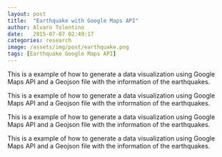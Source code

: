 ```yaml
---
layout: post
title:  "Earthquake with Google Maps API"
author: Alvaro Tolentino
date:   2015-07-07 02:49:17
categories: research
image: /assets/img/post/earthquake.png
tags: [Earthquake Google Maps API]
---
```

This is a example of how to generate a data visualization using Google Maps API and a Geojson file with the information of the earthquakes.

This is a example of how to generate a data visualization using Google Maps API and a Geojson file with the information of the earthquakes.

This is a example of how to generate a data visualization using Google Maps API and a Geojson file with the information of the earthquakes.

This is a example of how to generate a data visualization using Google Maps API and a Geojson file with the information of the earthquakes.



<script src="https://maps.googleapis.com/maps/api/js"></script>
<script>
var map;

google.maps.event.addDomListener(window, 'load', function() {
  map = new google.maps.Map(document.getElementById('map-canvas'), {
    center: { lat: 20, lng: -160 },
    zoom: 3
  });

  // Get the earthquake data (JSONP format)
  // This feed is a copy from the USGS feed, you can find the originals here:
  //   http://earthquake.usgs.gov/earthquakes/feed/v1.0/geojson.php
  var script = document.createElement('script');
  script.setAttribute('src',
      'https://storage.googleapis.com/maps-devrel/quakes.geo.json');
  document.getElementsByTagName('head')[0].appendChild(script);

  // Add a basic style.
  map.data.setStyle(function(feature) {
    var mag = Math.exp(parseFloat(feature.getProperty('mag'))) * 0.1;
    return /** @type {google.maps.Data.StyleOptions} */({
      icon: {
        path: google.maps.SymbolPath.CIRCLE,
        scale: mag,
        fillColor: '#f00',
        fillOpacity: 0.35,
        strokeWeight: 0
      }
    });
  });
});

// Defines the callback function referenced in the jsonp file.
function eqfeed_callback(data) {
  map.data.addGeoJson(data);
}
</script>


<div id="googleMap" style="width:500px;height:380px;"></div>